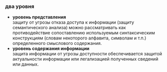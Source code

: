 ### два уровня
- **уровень представления**<br>защиту от угрозы отказа доступа к информации (защиту семантического анализа) можно рассматривать как противодействие сопоставлению используемым синтаксическим конструкциям (словам некоторого алфавита, символам и т.п.) определенного смыслового содержания.
- **уровень содержания информации**<br>защита информации от угрозы доступности обеспечивается защитой актуальности информации или легализацией полученных сведений или данных.